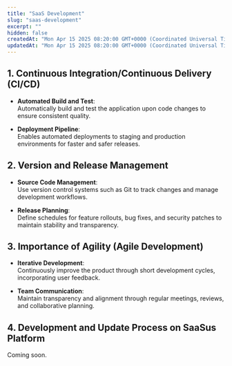 ```yaml
---
title: "SaaS Development"
slug: "saas-development"
excerpt: ""
hidden: false
createdAt: "Mon Apr 15 2025 08:20:00 GMT+0000 (Coordinated Universal Time)"
updatedAt: "Mon Apr 15 2025 08:20:00 GMT+0000 (Coordinated Universal Time)"
---
```


## 1. Continuous Integration/Continuous Delivery (CI/CD)

- **Automated Build and Test**:  
  Automatically build and test the application upon code changes to ensure consistent quality.

- **Deployment Pipeline**:  
  Enables automated deployments to staging and production environments for faster and safer releases.

## 2. Version and Release Management

- **Source Code Management**:  
  Use version control systems such as Git to track changes and manage development workflows.

- **Release Planning**:  
  Define schedules for feature rollouts, bug fixes, and security patches to maintain stability and transparency.

## 3. Importance of Agility (Agile Development)

- **Iterative Development**:  
  Continuously improve the product through short development cycles, incorporating user feedback.

- **Team Communication**:  
  Maintain transparency and alignment through regular meetings, reviews, and collaborative planning.

## 4. Development and Update Process on SaaSus Platform
  Coming soon.